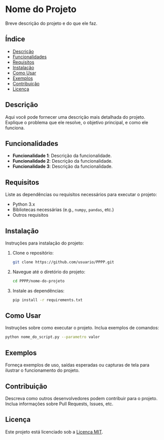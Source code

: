 
# Nome do Projeto

Breve descrição do projeto e do que ele faz.

## Índice

- [Descrição](#descrição)
- [Funcionalidades](#funcionalidades)
- [Requisitos](#requisitos)
- [Instalação](#instalação)
- [Como Usar](#como-usar)
- [Exemplos](#exemplos)
- [Contribuição](#contribuição)
- [Licença](#licença)

## Descrição

Aqui você pode fornecer uma descrição mais detalhada do projeto. Explique o problema que ele resolve, o objetivo principal, e como ele funciona.

## Funcionalidades

- **Funcionalidade 1**: Descrição da funcionalidade.
- **Funcionalidade 2**: Descrição da funcionalidade.
- **Funcionalidade 3**: Descrição da funcionalidade.

## Requisitos

Liste as dependências ou requisitos necessários para executar o projeto:

- Python 3.x
- Bibliotecas necessárias (e.g., `numpy`, `pandas`, etc.)
- Outros requisitos

## Instalação

Instruções para instalação do projeto:

1. Clone o repositório:
   ```bash
   git clone https://github.com/usuario/PPPP.git
   ```
2. Navegue até o diretório do projeto:
   ```bash
   cd PPPP/nome-do-projeto
   ```
3. Instale as dependências:
   ```bash
   pip install -r requirements.txt
   ```

## Como Usar

Instruções sobre como executar o projeto. Inclua exemplos de comandos:

```bash
python nome_do_script.py --parametro valor
```

## Exemplos

Forneça exemplos de uso, saídas esperadas ou capturas de tela para ilustrar o funcionamento do projeto.

## Contribuição

Descreva como outros desenvolvedores podem contribuir para o projeto. Inclua informações sobre Pull Requests, Issues, etc.

## Licença

Este projeto está licenciado sob a [Licença MIT](LICENSE). 
